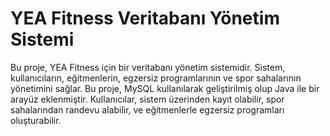 # YEA Fitness Veritabanı Yönetim Sistemi

Bu proje, YEA Fitness için bir veritabanı yönetim sistemidir. Sistem, kullanıcıların, eğitmenlerin, egzersiz programlarının ve spor sahalarının yönetimini sağlar. Bu proje, MySQL kullanılarak geliştirilmiş olup Java ile bir arayüz eklenmiştir. Kullanıcılar, sistem üzerinden kayıt olabilir, spor sahalarından randevu alabilir, ve eğitmenlerle egzersiz programları oluşturabilir.
